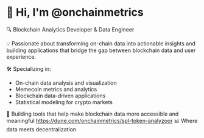 # 👋 Hi, I'm @onchainmetrics

🔍 Blockchain Analytics Developer & Data Engineer

💡 Passionate about transforming on-chain data into actionable insights and building applications that bridge the gap between blockchain data and user experience.

🛠️ Specializing in:
- On-chain data analysis and visualization
- Memecoin metrics and analytics
- Blockchain data-driven applications
- Statistical modeling for crypto markets

🔮 Building tools that help make blockchain data more accessible and meaningful
https://dune.com/onchainmetrics/spl-token-analyzoor
📊 Where data meets decentralization
